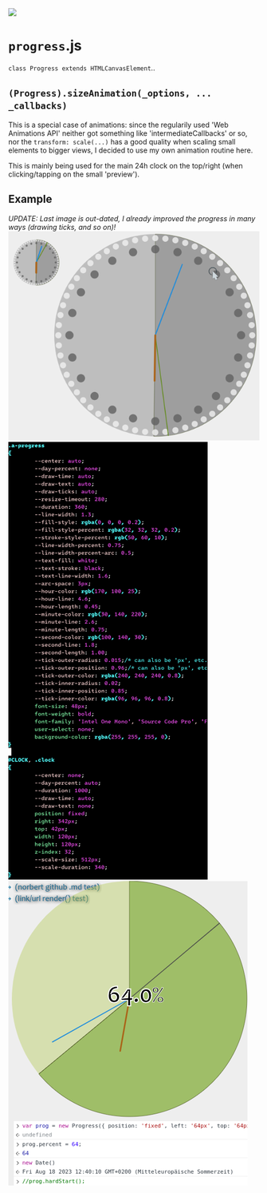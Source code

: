 <img src="https://kekse.biz/github.php?draw&text=`Progress`&override=github:v4" />

# **`progress`**.js
`class Progress extends HTMLCanvasElement`..

## `(Progress).sizeAnimation(_options, ... _callbacks)`
This is a special case of animations: since the regularily used 'Web Animations API' neither got something like
'intermediateCallbacks' or so, nor the `transform: scale(...)` has a good quality when scaling small elements
to bigger views, I decided to use my own animation routine here.

This is mainly being used for the main 24h clock on the top/right (when clicking/tapping on the small 'preview').

## Example
*_UPDATE_: Last image is out-dated, I already improved the progress in many ways (drawing ticks, and so on)!*
![Newer version, just a clock](../img/clock.png)
![CSS configuration](../img/progress.css.png)
![Clock example, w/ example percentage](../img/progress.png)

